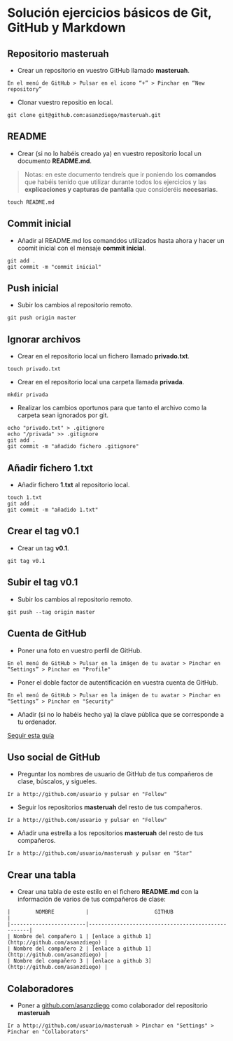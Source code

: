 # Solución ejercicios básicos de Git, GitHub y Markdown



## Repositorio masteruah

- Crear un repositorio en vuestro GitHub llamado **masteruah**.

~~~
En el menú de GitHub > Pulsar en el icono “+” > Pinchar en “New repository”
~~~

- Clonar vuestro repositio en local.

~~~
git clone git@github.com:asanzdiego/masteruah.git
~~~

## README

- Crear (si no lo habéis creado ya) en vuestro repositorio local
un documento **README.md**.

> Notas: en este documento tendreís que ir poniendo los **comandos**
> que habéis tenido que utilizar durante todos los ejercicios
> y las **explicaciones y capturas de pantalla** que consideréis **necesarias**.

~~~
touch README.md
~~~

## Commit inicial

- Añadir al README.md los comanddos utilizados hasta ahora
y hacer un coomit inicial con el mensaje **commit inicial**.

~~~
git add .
git commit -m "commit inicial"
~~~

## Push inicial

- Subir los cambios al repositorio remoto.

~~~
git push origin master
~~~

## Ignorar archivos

- Crear en el repositorio local un fichero llamado **privado.txt**.

~~~
touch privado.txt
~~~

- Crear en el repositorio local una carpeta llamada **privada**.

~~~
mkdir privada
~~~

- Realizar los cambios oportunos para que tanto el archivo como
la carpeta sean ignorados por git.

~~~
echo "privado.txt" > .gitignore
echo "/privada" >> .gitignore
git add .
git commit -m "añadido fichero .gitignore"
~~~

## Añadir fichero 1.txt

- Añadir fichero **1.txt** al repositorio local.

~~~
touch 1.txt
git add .
git commit -m "añadido 1.txt"
~~~

## Crear el tag v0.1

- Crear un tag **v0.1**.

~~~
git tag v0.1
~~~

## Subir el tag v0.1

- Subir los cambios al repositorio remoto.

~~~
git push --tag origin master
~~~

## Cuenta de GitHub

- Poner una foto en vuestro perfil de GitHub.

~~~
En el menú de GitHub > Pulsar en la imágen de tu avatar > Pinchar en “Settings” > Pinchar en "Profile"
~~~

- Poner el doble factor de autentificación en vuestra cuenta de GitHub.

~~~
En el menú de GitHub > Pulsar en la imágen de tu avatar > Pinchar en “Settings” > Pinchar en "Security"
~~~

- Añadir (si no lo habéis hecho ya) la clave pública que se corresponde a tu ordenador.

[Seguir esta guía](https://help.github.com/articles/generating-ssh-keys/)

## Uso social de GitHub

- Preguntar los nombres de usuario de GitHub de tus compañeros de clase, búscalos, y sigueles.

~~~
Ir a http://github.com/usuario y pulsar en "Follow"
~~~

- Seguir los repositorios **masteruah** del resto de tus compañeros.

~~~
Ir a http://github.com/usuario y pulsar en "Follow"
~~~

- Añadir una estrella a los repositorios **masteruah** del resto de tus compañeros.

~~~
Ir a http://github.com/usuario/masteruah y pulsar en "Star"
~~~

## Crear una tabla

- Crear una tabla de este estilo en el fichero **README.md**
con la información de varios de tus compañeros de clase:

~~~
|        NOMBRE          |                     GITHUB                        |
|------------------------|---------------------------------------------------|
| Nombre del compañero 1 | [enlace a github 1](http://github.com/asanzdiego) |
| Nombre del compañero 2 | [enlace a github 1](http://github.com/asanzdiego) |
| Nombre del compañero 3 | [enlace a github 3](http://github.com/asanzdiego) |
~~~

## Colaboradores

- Poner a [github.com/asanzdiego](http://github.com/asanzdiego)
como colaborador del repositorio **masteruah**

~~~
Ir a http://github.com/usuario/masteruah > Pinchar en "Settings" > Pinchar en "Collaborators"
~~~